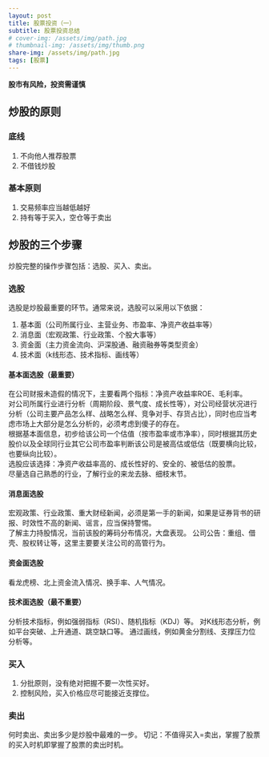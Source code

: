 ```yaml
---
layout: post
title: 股票投资（一）
subtitle: 股票投资总结
# cover-img: /assets/img/path.jpg
# thumbnail-img: /assets/img/thumb.png
share-img: /assets/img/path.jpg
tags: [股票]
---
```


**股市有风险，投资需谨慎**

## 炒股的原则

### 底线
1. 不向他人推荐股票
2. 不借钱炒股

### 基本原则
1. 交易频率应当越低越好
2. 持有等于买入，空仓等于卖出

## 炒股的三个步骤
炒股完整的操作步骤包括：选股、买入、卖出。

### 选股
选股是炒股最重要的环节。通常来说，选股可以采用以下依据：
1. 基本面（公司所属行业、主营业务、市盈率、净资产收益率等）
2. 消息面（宏观政策、行业政策、个股大事等）
3. 资金面（主力资金流向、沪深股通、融资融券等类型资金）
4. 技术面（k线形态、技术指标、画线等）

#### 基本面选股（最重要）
在公司财报未造假的情况下，主要看两个指标：净资产收益率ROE、毛利率。  
对公司所属行业进行分析（周期阶段、景气度、成长性等），对公司经营状况进行分析（公司主要产品怎么样、战略怎么样、竞争对手、存货占比），同时也应当考虑市场上大部分是怎么分析的，必须考虑到傻子的存在。  
根据基本面信息，初步给该公司一个估值（按市盈率或市净率），同时根据其历史股价以及全球同行业其它公司市盈率判断该公司是被高估或低估（既要横向比较，也要纵向比较）。  
选股应该选择：净资产收益率高的、成长性好的、安全的、被低估的股票。  
尽量选自己熟悉的行业，了解行业的来龙去脉、细枝末节。

#### 消息面选股
宏观政策、行业政策、重大财经新闻，必须是第一手的新闻，如果是证券背书的研报、时效性不高的新闻、谣言，应当保持警惕。  
了解主力持股情况，当前该股的筹码分布情况，大盘表现。
公司公告：重组、借壳、股权转让等，这里主要要关注公司的高管行为。

#### 资金面选股
看龙虎榜、北上资金流入情况、换手率、人气情况。

#### 技术面选股（最不重要）
分析技术指标，例如强弱指标（RSI）、随机指标（KDJ）等。
对K线形态分析，例如平台突破、上升通道、跳空缺口等。
通过画线，例如黄金分割线、支撑压力位分析等。

### 买入
1. 分批原则，没有绝对把握不要一次性买好。
2. 控制风险，买入价格应尽可能接近支撑位。

### 卖出
何时卖出、卖出多少是炒股中最难的一步。
切记：不值得买入=卖出，掌握了股票的买入时机即掌握了股票的卖出时机。
